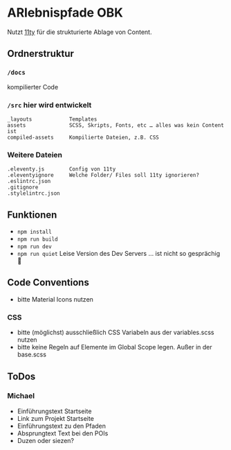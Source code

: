 # ARlebnispfade OBK

Nutzt [11ty](https://www.11ty.dev) für die strukturierte Ablage von Content.

## Ordnerstruktur

### `/docs`
kompilierter Code


### `/src` hier wird entwickelt

```
_layouts            Templates
assets              SCSS, Skripts, Fonts, etc … alles was kein Content ist
compiled-assets     Kompilierte Dateien, z.B. CSS
```

### Weitere Dateien
```
.eleventy.js        Config von 11ty
.eleventyignore     Welche Folder/ Files soll 11ty ignorieren?
.eslintrc.json      
.gitignore          
.stylelintrc.json   
```

## Funktionen

- `npm install`
- `npm run build` 
- `npm run dev` 
- `npm run quiet` Leise Version des Dev Servers … ist nicht so gesprächig 🤫


## Code Conventions

- bitte Material Icons nutzen

### CSS
- bitte (möglichst) ausschließlich CSS Variabeln aus der variables.scss nutzen
- bitte keine Regeln auf Elemente im Global Scope legen. Außer in der base.scss

## ToDos

### Michael
- Einführungstext Startseite
- Link zum Projekt Startseite
- Einführungstext zu den Pfaden
- Absprungtext Text bei den POIs
- Duzen oder siezen?